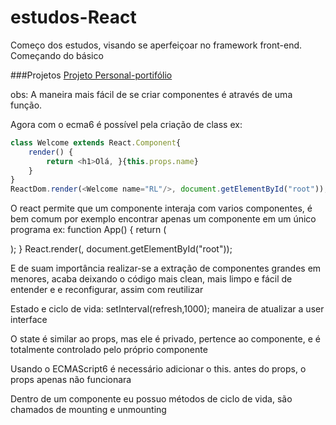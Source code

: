 # estudos-React
Começo dos estudos, visando se aperfeiçoar no framework front-end. Começando do básico  

###Projetos
<a href="https://walessonrdreis.github.io/estudos-React/">Projeto Personal-portifólio</a>


obs:
 A maneira mais fácil de se criar componentes é através de uma função.

Agora com o ecma6 é possível pela criação de class
ex: 

``` javascript
class Welcome extends React.Component{
    render() {
        return <h1>Olá, }{this.props.name}
    }
}
ReactDom.render(<Welcome name="RL"/>, document.getElementById("root"));
```


O react permite que um componente interaja com varios componentes, é bem comum por exemplo encontrar apenas um componente <App> em um único programa 
ex:
function App() {
    return (
        <div>
            <Welcome name="RL System"/>
            <Welcome name="Walesson"/>
            <Welcome name="Ao curso de React"/>
        </div>
    );
}
React.render(<App/>, document.getElementById("root"));

E de suam importância realizar-se a extração de componentes grandes em menores, acaba deixando o código mais clean, mais limpo e fácil de entender e e reconfigurar, assim com reutilizar 

Estado e ciclo de vida:
setInterval(refresh,1000); maneira de atualizar a user interface

O state é similar ao props, mas ele é privado, pertence ao componente, e é totalmente controlado pelo próprio componente

Usando o ECMAScript6 é necessário adicionar o this. antes do props, o props apenas não funcionara 

Dentro de um componente eu possuo métodos de ciclo de vida, são chamados de mounting e unmounting 
